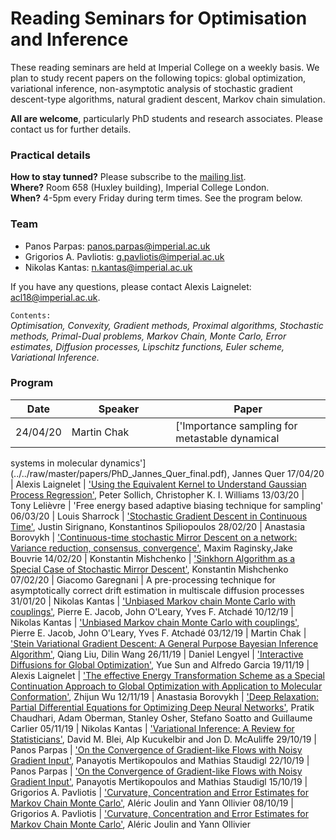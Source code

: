 # Reading Seminars for Optimisation and Inference

These reading seminars are held at Imperial College on a weekly basis. 
We plan to study recent papers on the following topics: global optimization, variational inference, non-asymptotic analysis of stochastic gradient descent-type algorithms, natural gradient descent, Markov chain simulation. 

**All are welcome**, particularly PhD students and research associates. Please contact us for further details.

### Practical details
**How to stay tunned?** Please subscribe to the [mailing list](https://mailman.ic.ac.uk/mailman/listinfo/opt-inf-reading-seminar). \
**Where?** Room 658 (Huxley building), Imperial College London. \
**When?** 4-5pm every Friday during term times. See the program below.

### Team
- Panos Parpas: [panos.parpas@imperial.ac.uk](mailto:panos.parpas@imperial.ac.uk)
- Grigorios A. Pavliotis: [g.pavliotis@imperial.ac.uk](mailto:g.pavliotis@imperial.ac.uk)
- Nikolas Kantas: [n.kantas@imperial.ac.uk](mailto:n.kantas@imperial.ac.uk)

If you have any questions, please contact Alexis Laignelet: [acl18@imperial.ac.uk](mailto:acl18@imperial.ac.uk).

`Contents:`\
*Optimisation, Convexity, Gradient methods, Proximal algorithms, Stochastic methods, Primal-Dual problems, Markov Chain, Monte Carlo, Error estimates, Diffusion processes, Lipschitz functions, Euler scheme, Variational Inference.*

### Program
Date | &nbsp;&nbsp;&nbsp;&nbsp;&nbsp;&nbsp;&nbsp;&nbsp;&nbsp;&nbsp;Speaker&nbsp;&nbsp;&nbsp;&nbsp;&nbsp;&nbsp;&nbsp;&nbsp;&nbsp;&nbsp; | Paper 
--- | --- | ---
24/04/20 | Martin Chak | ['Importance sampling for metastable dynamical
systems in molecular dynamics'](../../raw/master/papers/PhD_Jannes_Quer_final.pdf), Jannes Quer
17/04/20 | Alexis Laignelet | ['Using the Equivalent Kernel to Understand
Gaussian Process Regression'](../../raw/master/papers/2676-using-the-equivalent-kernel-to-understand-gaussian-process-regression.pdf), Peter Sollich, Christopher K. I. Williams
13/03/20 | Tony Lelièvre | 'Free energy based adaptive biasing technique for sampling'
06/03/20 | Louis Sharrock | ['Stochastic Gradient Descent in Continuous Time'](../../raw/master/papers/1611.05545.pdf), Justin Sirignano, Konstantinos Spiliopoulos
28/02/20 | Anastasia Borovykh | ['Continuous-time stochastic Mirror Descent on a network: Variance reduction, consensus, convergence'](../../raw/master/papers/raginsky_bouvrie_CDC12.pdf), Maxim Raginsky,Jake Bouvrie
14/02/20 | Konstantin Mishchenko | ['Sinkhorn Algorithm as a Special Case of Stochastic Mirror Descent'](../../raw/master/papers/1909.06918.pdf), Konstantin Mishchenko
07/02/20 | Giacomo Garegnani | A pre-processing technique for asymptotically correct drift estimation in multiscale diffusion processes
31/01/20 | Nikolas Kantas | ['Unbiased Markov chain Monte Carlo with couplings'](../../raw/master/papers/1708.03625.pdf), Pierre E. Jacob, John O'Leary, Yves F. Atchadé
10/12/19 | Nikolas Kantas | ['Unbiased Markov chain Monte Carlo with couplings'](../../raw/master/papers/1708.03625.pdf), Pierre E. Jacob, John O'Leary, Yves F. Atchadé
03/12/19 | Martin Chak | ['Stein Variational Gradient Descent: A General Purpose Bayesian Inference Algorithm'](../../raw/master/papers/1608.04471.pdf), Qiang Liu, Dilin Wang
26/11/19 | Daniel Lengyel | ['Interactive Diffusions for Global Optimization'](../../raw/master/papers/Sun-Garcia2014_Article_InteractiveDiffusionsForGlobal.pdf), Yue Sun and Alfredo Garcia
19/11/19 | Alexis Laignelet | ['The effective Energy Transformation Scheme as a Special Continuation Approach to Global Optimization with Application to Molecular Conformation'](../../raw/master/papers/s1052623493254698.pdf), Zhijun Wu
12/11/19 | Anastasia Borovykh | ['Deep Relaxation: Partial Differential Equations for Optimizing Deep Neural Networks'](../../raw/master/papers/1704.04932.pdf), Pratik Chaudhari, Adam Oberman, Stanley Osher, Stefano Soatto and Guillaume Carlier
05/11/19 | Nikolas Kantas | ['Variational Inference: A Review for Statisticians'](../../raw/master/papers/1601.00670.pdf), David M. Blei, Alp Kucukelbir and Jon D. McAuliffe
29/10/19 | Panos Parpas | ['On the Convergence of Gradient-like Flows with Noisy Gradient Input'](../../raw/master/papers/1611.06730.pdf), Panayotis Mertikopoulos and Mathias Staudigl
22/10/19 | Panos Parpas | ['On the Convergence of Gradient-like Flows with Noisy Gradient Input'](../../raw/master/papers/1611.06730.pdf), Panayotis Mertikopoulos and Mathias Staudigl
15/10/19 | Grigorios A. Pavliotis | ['Curvature, Concentration and Error Estimates for Markov Chain Monte Carlo'](../../raw/master/papers/0904.1312.pdf), Aléric Joulin and Yann Ollivier
08/10/19 | Grigorios A. Pavliotis | ['Curvature, Concentration and Error Estimates for Markov Chain Monte Carlo'](../../raw/master/papers/0904.1312.pdf), Aléric Joulin and Yann Ollivier
